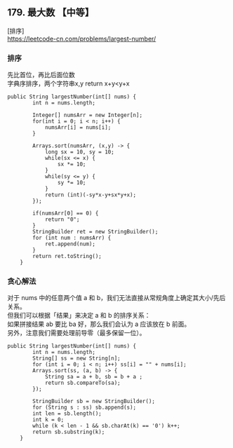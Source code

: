 ## 179. 最大数 【中等】     
[排序]     
https://leetcode-cn.com/problems/largest-number/      

### 排序   
先比首位，再比后面位数      
字典序排序，两个字符串x,y  return x+y<y+x         
```
public String largestNumber(int[] nums) {
        int n = nums.length;

        Integer[] numsArr = new Integer[n];
        for(int i = 0; i < n; i++) {
            numsArr[i] = nums[i];
        }

        Arrays.sort(numsArr, (x,y) -> {
            long sx = 10, sy = 10;
            while(sx <= x) {
                sx *= 10;
            }
            while(sy <= y) {
                sy *= 10;
            }
            return (int)(-sy*x-y+sx*y+x);
        });

        if(numsArr[0] == 0) {
            return "0";
        }
        StringBuilder ret = new StringBuilder();
        for (int num : numsArr) {
            ret.append(num);
        }
        return ret.toString();
    }
```

### 贪心解法
对于 nums 中的任意两个值 a 和 b，我们无法直接从常规角度上确定其大小/先后关系。    
但我们可以根据「结果」来决定 a 和 b 的排序关系：    
如果拼接结果 ab 要比 ba 好，那么我们会认为 a 应该放在 b 前面。    
另外，注意我们需要处理前导零（最多保留一位）。     
```
public String largestNumber(int[] nums) {
        int n = nums.length;
        String[] ss = new String[n];
        for (int i = 0; i < n; i++) ss[i] = "" + nums[i];
        Arrays.sort(ss, (a, b) -> {
            String sa = a + b, sb = b + a ;
            return sb.compareTo(sa);
        });
        
        StringBuilder sb = new StringBuilder();
        for (String s : ss) sb.append(s);
        int len = sb.length();
        int k = 0;
        while (k < len - 1 && sb.charAt(k) == '0') k++;
        return sb.substring(k);
    }

```



